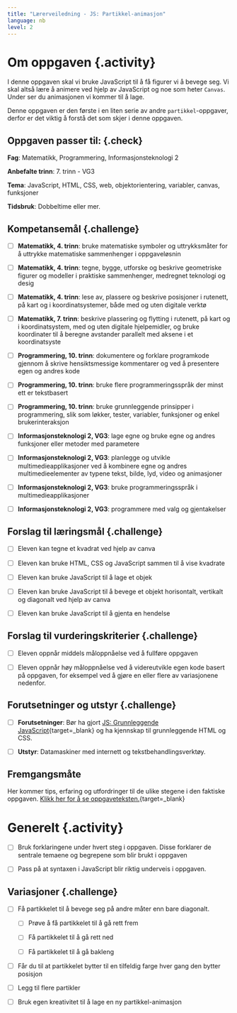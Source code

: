 ```yaml
---
title: "Lærerveiledning - JS: Partikkel-animasjon"
language: nb
level: 2
---
```



# Om oppgaven {.activity}

I denne oppgaven skal vi bruke JavaScript til å få figurer vi å bevege seg. Vi
skal altså lære å animere ved hjelp av JavaScript og noe som heter `Canvas`.
Under ser du animasjonen vi kommer til å lage.

Denne oppgaven er den første i en liten serie av andre `partikkel`-oppgaver,
derfor er det viktig å forstå det som skjer i denne oppgaven.

## Oppgaven passer til: {.check}

 __Fag__: Matematikk, Programmering, Informasjonsteknologi 2

__Anbefalte trinn__: 7. trinn - VG3

__Tema__: JavaScript, HTML, CSS, web, objektorientering, variabler, canvas,
funksjoner

__Tidsbruk__: Dobbeltime eller mer.

## Kompetansemål {.challenge}

- [ ] __Matematikk, 4. trinn__: bruke matematiske symboler og uttrykksmåter for
       å uttrykke matematiske sammenhenger i oppgaveløsnin

- [ ] __Matematikk, 4. trinn__: tegne, bygge, utforske og beskrive geometriske
      figurer og modeller i praktiske sammenhenger, medregnet teknologi og desig

- [ ] __Matematikk, 4. trinn__: lese av, plassere og beskrive posisjoner i
      rutenett, på kart og i koordinatsystemer, både med og uten digitale verktø

- [ ] __Matematikk, 7. trinn__: beskrive plassering og flytting i rutenett, på
      kart og i koordinatsystem, med og uten digitale hjelpemidler, og bruke
      koordinater til å beregne avstander parallelt med aksene i et
      koordinatsyste

- [ ] __Programmering, 10. trinn__: dokumentere og forklare programkode gjennom
      å skrive hensiktsmessige kommentarer og ved å presentere egen og andres
      kode

- [ ] __Programmering, 10. trinn__: bruke flere programmeringsspråk der minst
      ett er tekstbasert

- [ ] __Programmering, 10. trinn__: bruke grunnleggende prinsipper i
      programmering, slik som løkker, tester, variabler, funksjoner og enkel
      brukerinteraksjon

- [ ] __Informasjonsteknologi 2, VG3__: lage egne og bruke egne og andres
      funksjoner eller metoder med parametere

- [ ] __Informasjonsteknologi 2, VG3__: planlegge og utvikle
      multimedieapplikasjoner ved å kombinere egne og andres multimedieelementer
      av typene tekst, bilde, lyd, video og animasjoner

- [ ] __Informasjonsteknologi 2, VG3__: bruke programmeringsspråk i
      multimedieapplikasjoner

- [ ] __Informasjonsteknologi 2, VG3__: programmere med valg og gjentakelser

## Forslag til læringsmål {.challenge}

- [ ] Eleven kan tegne et kvadrat ved hjelp av canva

- [ ] Eleven kan bruke HTML, CSS og JavaScript sammen til å vise kvadrate

- [ ] Eleven kan bruke JavaScript til å lage et objek

- [ ] Eleven kan bruke JavaScript til å bevege et objekt horisontalt, vertikalt
      og diagonalt ved hjelp av canva

- [ ] Eleven kan bruke JavaScript til å gjenta en hendelse

## Forslag til vurderingskriterier {.challenge}

- [ ] Eleven oppnår middels måloppnåelse ved å fullføre oppgaven

- [ ] Eleven oppnår høy måloppnåelse ved å videreutvikle egen kode basert på
      oppgaven, for eksempel ved å gjøre en eller flere av variasjonene
      nedenfor.

## Forutsetninger og utstyr {.challenge}

- [ ] __Forutsetninger__: Bør ha gjort [JS: Grunnleggende
       JavaScript](../grunnleggende_js/grunnleggende_js.html){target=_blank} og
       ha kjennskap til grunnleggende HTML og CSS.

- [ ] __Utstyr__: Datamaskiner med internett og tekstbehandlingsverktøy.



## Fremgangsmåte
Her kommer tips, erfaring og utfordringer til de ulike stegene i den faktiske
oppgaven. [Klikk her for å se
oppgaveteksten.](../partikkel_animasjon/partikkel_animasjon.html){target=_blank}


# Generelt  {.activity}

- [ ] Bruk forklaringene under hvert steg i oppgaven. Disse forklarer de
       sentrale temaene og begrepene som blir brukt i oppgaven

- [ ] Pass på at syntaxen i JavaScript blir riktig underveis i oppgaven.

## Variasjoner {.challenge}

- [ ] Få partikkelet til å bevege seg på andre måter enn bare diagonalt.

  - [ ] Prøve å få partikkelet til å gå rett frem
  
  - [ ] Få partikkelet til å gå rett ned
  
  - [ ] Få partikkelet til å gå bakleng

- [ ] Får du til at partikkelet bytter til en tilfeldig farge hver gang den
      bytter posisjon

- [ ] Legg til flere partikler

- [ ] Bruk egen kreativitet til å lage en ny partikkel-animasjon

